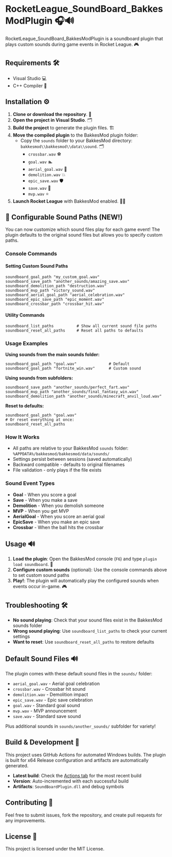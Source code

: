 # RocketLeague_SoundBoard_BakkesModPlugin 🎧🔊

RocketLeague_SoundBoard_BakkesModPlugin is a soundboard plugin that plays custom sounds during game events in Rocket League. 🎮

## Requirements 🛠️

- Visual Studio 💻
- C++ Compiler 🔧

## Installation ⚙️

1. **Clone or download the repository**. 🔅
2. **Open the project in Visual Studio**. 🗂
3. **Build the project** to generate the plugin files. 🏗️
4. **Move the compiled plugin** to the BakkesMod plugin folder:
   - Copy the `sounds` folder to your BakkesMod directory: `bakkesmod\\bakkesmod\\data\\sound`. 🗂
     - `crossbar.wav` ⚽
     - `goal.wav` 🏊
     - `aerial_goal.wav` 🏀
     - `demolition.wav` 💥
     - `epic_save.wav` 🛡️
     - `save.wav` 🫄
     - `mvp.wav` ⭐
5. **Launch Rocket League** with BakkesMod enabled. 🚗✨

## 🎵 Configurable Sound Paths (NEW!)

You can now customize which sound files play for each game event! The plugin defaults to the original sound files but allows you to specify custom paths.

### Console Commands

#### Setting Custom Sound Paths
```
soundboard_goal_path "my_custom_goal.wav"
soundboard_save_path "another_sounds/amazing_save.wav"
soundboard_demolition_path "destruction.wav"
soundboard_mvp_path "victory_sound.wav"
soundboard_aerial_goal_path "aerial_celebration.wav"
soundboard_epic_save_path "epic_moment.wav"
soundboard_crossbar_path "crossbar_hit.wav"
```

#### Utility Commands
```
soundboard_list_paths          # Show all current sound file paths
soundboard_reset_all_paths     # Reset all paths to defaults
```

### Usage Examples

**Using sounds from the main sounds folder:**
```
soundboard_goal_path "goal.wav"              # Default
soundboard_goal_path "fortnite_win.wav"      # Custom sound
```

**Using sounds from subfolders:**
```
soundboard_save_path "another_sounds/perfect_fart.wav"
soundboard_mvp_path "another_sounds/final_fantasy_win.wav"
soundboard_demolition_path "another_sounds/minecraft_anvil_loud.wav"
```

**Reset to defaults:**
```
soundboard_goal_path "goal.wav"
# Or reset everything at once:
soundboard_reset_all_paths
```

### How It Works
- All paths are relative to your BakkesMod `sounds` folder: `%APPDATA%/bakkesmod/bakkesmod/data/sounds/`
- Settings persist between sessions (saved automatically)
- Backward compatible - defaults to original filenames
- File validation - only plays if the file exists

### Sound Event Types
- **Goal** - When you score a goal
- **Save** - When you make a save
- **Demolition** - When you demolish someone
- **MVP** - When you get MVP
- **AerialGoal** - When you score an aerial goal
- **EpicSave** - When you make an epic save
- **Crossbar** - When the ball hits the crossbar

## Usage 🔊

1. **Load the plugin**: Open the BakkesMod console (`F6`) and type `plugin load soundboard`. 🔌
2. **Configure custom sounds** (optional): Use the console commands above to set custom sound paths
3. **Play!**: The plugin will automatically play the configured sounds when events occur in-game. 🎮

## Troubleshooting 🛠️

- **No sound playing**: Check that your sound files exist in the BakkesMod sounds folder
- **Wrong sound playing**: Use `soundboard_list_paths` to check your current settings
- **Want to reset**: Use `soundboard_reset_all_paths` to restore defaults

## Default Sound Files 🔊

The plugin comes with these default sound files in the `sounds/` folder:
- `aerial_goal.wav` - Aerial goal celebration
- `crossbar.wav` - Crossbar hit sound  
- `demolition.wav` - Demolition impact
- `epic_save.wav` - Epic save celebration
- `goal.wav` - Standard goal sound
- `mvp.wav` - MVP announcement
- `save.wav` - Standard save sound

Plus additional sounds in `sounds/another_sounds/` subfolder for variety!

## Build & Development 🔧

This project uses GitHub Actions for automated Windows builds. The plugin is built for x64 Release configuration and artifacts are automatically generated.

- **Latest build**: Check the [Actions tab](../../actions) for the most recent build
- **Version**: Auto-incremented with each successful build
- **Artifacts**: `SoundBoardPlugin.dll` and debug symbols

## Contributing 🤝

Feel free to submit issues, fork the repository, and create pull requests for any improvements.

## License 📄

This project is licensed under the MIT License.
